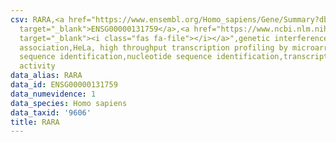 ```yaml
---
csv: RARA,<a href="https://www.ensembl.org/Homo_sapiens/Gene/Summary?db=core;g=ENSG00000131759"
  target="_blank">ENSG00000131759</a>,<a href="https://www.ncbi.nlm.nih.gov/pubmed/17216044"
  target="_blank"><i class="fas fa-file"></i></a>",genetic interference,functional
  association,HeLa, high throughput transcription profiling by microarray,nucleotide
  sequence identification,nucleotide sequence identification,transcriptional regulation,up-regulates
  activity
data_alias: RARA
data_id: ENSG00000131759
data_numevidence: 1
data_species: Homo sapiens
data_taxid: '9606'
title: RARA
---
```

